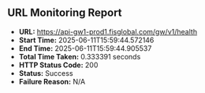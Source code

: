 ## URL Monitoring Report

- **URL:** https://api-gw1-prod1.fisglobal.com/gw/v1/health
- **Start Time:** 2025-06-11T15:59:44.572146
- **End Time:** 2025-06-11T15:59:44.905537
- **Total Time Taken:** 0.333391 seconds
- **HTTP Status Code:** 200
- **Status:** Success
- **Failure Reason:** N/A
